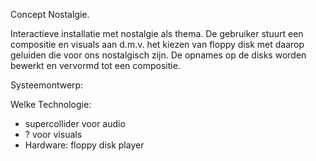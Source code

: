 Concept Nostalgie.

Interactieve installatie met nostalgie als thema. De gebruiker stuurt een compositie en visuals aan d.m.v. het kiezen van floppy 
disk met daarop geluiden die voor ons nostalgisch zijn. De opnames op de disks worden bewerkt en vervormd tot een compositie.


Systeemontwerp:

Welke Technologie:
- supercollider voor audio
- ? voor visuals
- Hardware: floppy disk player  	 
